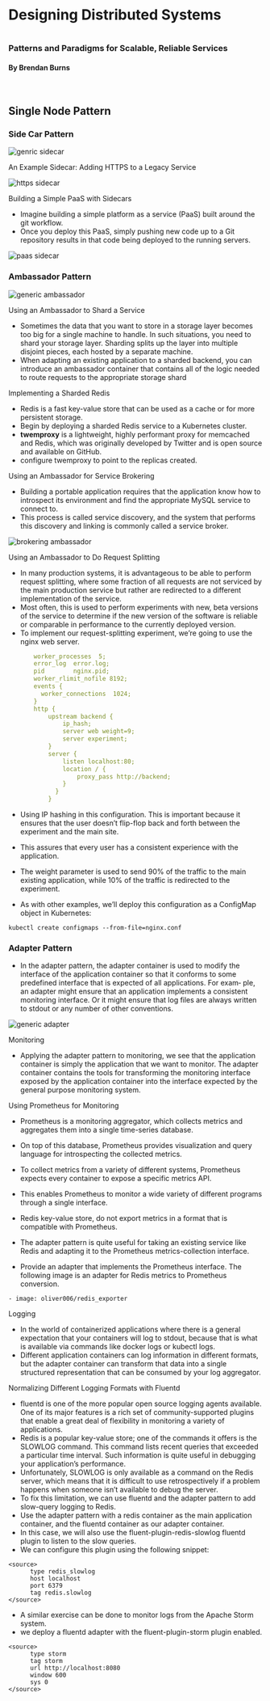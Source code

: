 <h1>Designing Distributed Systems<h1>
<h3>Patterns and Paradigms for Scalable, Reliable Services</h3>
<h4>By Brendan Burns</h4><br>
<h2>Single Node Pattern</h2>

<h3>Side Car Pattern</h3>


 ![genric sidecar](singleNodePatterns/sideCar/generic-sidecar.png)
 
 
 An Example Sidecar: Adding HTTPS to a Legacy Service
 
 ![https sidecar](singleNodePatterns/sideCar/https-sidecar.png)
 
 Building a Simple PaaS with Sidecars
 
 - Imagine building a simple platform as a service (PaaS) built around the git workflow.  
 - Once you deploy this PaaS, simply pushing new code up to a Git repository results in that code being deployed to the running servers.
 
 ![paas sidecar](singleNodePatterns/sideCar/paas-sidecar.png)
 
 
 
 <h3>Ambassador Pattern</h3>
 
 ![generic ambassador](singleNodePatterns/ambassador/generic-ambassador.png)

Using an Ambassador to Shard a Service
 
 - Sometimes the data that you want to store in a storage layer becomes too big for a single machine to handle. In such situations, you need to shard your storage layer. Sharding splits up the layer into multiple disjoint pieces, each hosted by a separate machine.
 - When adapting an existing application to a sharded backend, you can introduce an ambassador container that contains all of the logic needed to route requests to the appropriate storage shard

Implementing a Sharded Redis

 - Redis is a fast key-value store that can be used as a cache or for more persistent storage.
 - Begin by deploying a sharded Redis service to a Kubernetes cluster.
 - <b>twemproxy</b> is a lightweight, highly performant proxy for memcached and Redis, which was originally developed by Twitter and is open source and available on GitHub.
 - configure twemproxy to point to the replicas created.
 
 
 Using an Ambassador for Service Brokering
 
 - Building a portable application requires that the application know how to introspect its environment and find the appropriate MySQL service to connect to. 
 - This process is called service discovery, and the system that performs this discovery and linking is commonly called a service broker.
 
 ![brokering ambassador](singleNodePatterns/ambassador/service-broking-ambassador.png)
 
 
 Using an Ambassador to Do Request Splitting
 
 - In many production systems, it is advantageous to be able to perform request splitting, where some fraction of all requests are not serviced by the main production service but rather are redirected to a different implementation of the service. 
 - Most often, this is used to perform experiments with new, beta versions of the service to determine if the new version of the software is reliable or comparable in performance to the currently deployed version.
 - To implement our request-splitting experiment, we’re going to use the nginx web server.
 
 ```yaml
        worker_processes  5;
        error_log  error.log;
        pid        nginx.pid;
        worker_rlimit_nofile 8192;
        events {
          worker_connections  1024;
        }
        http {
            upstream backend {
                ip_hash;
                server web weight=9;
                server experiment;
            }
            server {
                listen localhost:80;
                location / {
                    proxy_pass http://backend;
                }
              } 
            }
 ```
 - Using IP hashing in this configuration. This is important because it ensures that the user doesn’t flip-flop back and forth between the experiment and the main site. 
 - This assures that every user has a consistent experience with the application.
 - The weight parameter is used to send 90% of the traffic to the main existing application, while 10% of the traffic is redirected to the experiment.
 
 - As with other examples, we’ll deploy this configuration as a ConfigMap object in Kubernetes:
 
 ```
 kubectl create configmaps --from-file=nginx.conf
 ``` 
 
 
 <h3>Adapter Pattern</h3>
 
 - In the adapter pattern, the adapter container is used to modify the interface of the application container so that it conforms to some predefined interface that is expected of all applications. For exam‐ ple, an adapter might ensure that an application implements a consistent monitoring interface. Or it might ensure that log files are always written to stdout or any number of other conventions.
 
 
 ![generic adapter](singleNodePatterns/adapter/generic-adapter.png)
 
 
 Monitoring
 
 - Applying the adapter pattern to monitoring, we see that the application container is simply the application that we want to monitor. The adapter container contains the tools for transforming the monitoring interface exposed by the application container into the interface expected by the general purpose monitoring system.
 
 
 Using Prometheus for Monitoring
 
 - Prometheus is a monitoring aggregator, which collects metrics and aggregates them into a single time-series database. 
 - On top of this database, Prometheus provides visualization and query language for introspecting the collected metrics. 
 - To collect metrics from a variety of different systems, Prometheus expects every container to expose a specific metrics API. 
 - This enables Prometheus to monitor a wide variety of different programs through a single interface.
 
 - Redis key-value store, do not export metrics in a format that is compatible with Prometheus.
 - The adapter pattern is quite useful for taking an existing service like Redis and adapting it to the Prometheus metrics-collection interface.
 - Provide an adapter that implements the Prometheus interface. The following image is an adapter for Redis metrics to Prometheus conversion.
        
  ```
  - image: oliver006/redis_exporter
  ```       
  
  
  Logging
  
  - In the world of containerized applications where there is a general expectation that your containers will log to stdout, because that is what is available via commands like docker logs or kubectl logs.
  - Different application containers can log information in different formats, but the adapter container can transform that data into a single structured representation that can be consumed by your log aggregator.
  
  Normalizing Different Logging Formats with Fluentd
  
  - fluentd is one of the more popular open source logging agents available. One of its major features is a rich set of community-supported plugins that enable a great deal of flexibility in monitoring a variety of applications.
  - Redis is a popular key-value store; one of the commands it offers is the SLOWLOG command. This command lists recent queries that exceeded a particular time interval. Such information is quite useful in debugging your application’s performance. 
  - Unfortunately, SLOWLOG is only available as a command on the Redis server, which means that it is difficult to use retrospectively if a problem happens when someone isn’t available to debug the server.
  - To fix this limitation, we can use fluentd and the adapter pattern to add slow-query logging to Redis.
  - Use the adapter pattern with a redis container as the main application container, and the fluentd container as our adapter container. 
  - In this case, we will also use the fluent-plugin-redis-slowlog fluentd plugin to listen to the slow queries. 
  - We can configure this plugin using the following snippet:

   ```
   <source>
         type redis_slowlog
         host localhost
         port 6379
         tag redis.slowlog
   </source>
   ```
   
   - A similar exercise can be done to monitor logs from the Apache Storm system.
   - we deploy a fluentd adapter with the fluent-plugin-storm plugin enabled.
   
   ```
   <source>
         type storm
         tag storm
         url http://localhost:8080
         window 600
         sys 0
   </source>
   ```